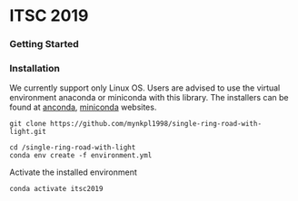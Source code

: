 # ITSC 2019

### Getting Started

### Installation

We currently support only Linux OS. Users are advised to use the virtual environment anaconda or miniconda with this library. The installers can be found at [anconda](https://www.anaconda.com/distribution/#download-section), [miniconda](https://docs.conda.io/en/latest/miniconda.html) websites.

```
git clone https://github.com/mynkpl1998/single-ring-road-with-light.git

cd /single-ring-road-with-light
conda env create -f environment.yml
```

Activate the installed environment

```
conda activate itsc2019
```

